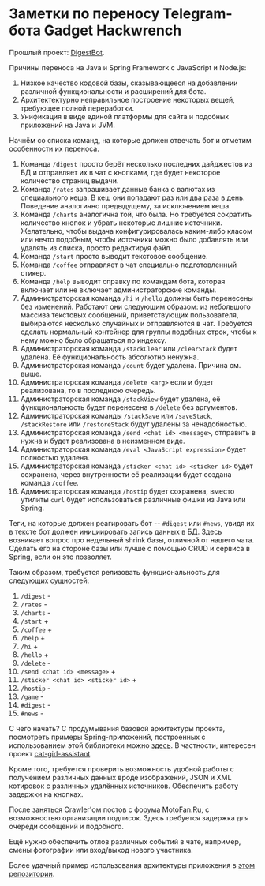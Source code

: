 Заметки по переносу Telegram-бота Gadget Hackwrench
===================================================

Прошлый проект: [DigestBot](https://github.com/EXL/DigestBot).

Причины переноса на Java и Spring Framework с JavaScript и Node.js:

1. Низкое качество кодовой базы, сказывающееся на добавлении различной функциональности и расширений для бота.
2. Архитектектурно неправильное построение некоторых вещей, требующее полной переработки.
3. Унификация в виде единой платформы для сайта и подобных приложений на Java и JVM.

Начнём со списка команд, на которые должен отвечать бот и отметим особенности их переноса.

1. Команда `/digest` просто берёт несколько последних дайджестов из БД и отправляет их в чат с кнопками, где будет некоторое количество страниц выдачи.
2. Команда `/rates` запрашивает данные банка о валютах из специального кеша. В кеш они попадают раз или два раза в день. Поведение аналогично предыдущему, за исключением кеша.
3. Команда `/charts` аналогична той, что была. Но требуется сократить количество кнопок и убрать некоторые лишние источники. Желательно, чтобы выдача конфигурировалась каким-либо класом или нечто подобным, чтобы источники можно было добавлять или удалять из списка, просто редактируя файл.
4. Команда `/start` просто выводит текстовое сообщение.
5. Команда `/coffee` отправляет в чат специально подготовленный стикер.
6. Команда `/help` выводит справку по командам бота, которая включает или не включает администраторские команды.
7. Администраторская команда `/hi` и `/hello` должны быть перенесены без изменений. Работают они следующим образом: из небольшого массива текстовых сообщений, приветствующих пользователя, выбираются несколько случайных и отправляются в чат. Требуется сделать нормальный контейнер для группы подобных строк, чтобы к нему можно было обращаться по индексу.
8. Администраторская команда `/stackClear` или `/clearStack` будет удалена. Её функциональность абсолютно ненужна.
9. Администраторская команда `/count` будет удалена. Причина см. выше.
10. Администраторская команда `/delete <arg>` если и будет реализована, то в последнюю очередь.
11. Администраторская команда `/stackView` будет удалена, её функциональность будет перенесена в `/delete` без аргументов.
12. Администраторская команды `/stackSave` или `/saveStack`, `/stackRestore` или `/restoreStack` будут удалены за ненадобностью.
13. Администраторская команда `/send <chat id> <message>`, отправить <message> в <chat id> нужна и будет реализована в неизменном виде.
14. Администраторская команда `/eval <JavaScript expression>` будет полностью удалена.
15. Администраторская команда `/sticker <chat id> <sticker id>` будет сохранена, через внутренности её реализации будет создана команда `/coffee`.
16. Администраторская команда `/hostip` будет сохранена, вместо утилиты `curl` будет использоваться различные фишки из Java или Spring.

Теги, на которые должен реагировать бот -- `#digest` или `#news`, увидя их в тексте бот должен инициировать запись данных в БД. Здесь возникает вопрос про недельный shrink базы, отличной от нашего чата. Сделать его на стороне базы или лучше с помощью CRUD и сервиса в Spring, если он это позволяет.

Таким образом, требуется релизовать функциональность для следующих сущностей:

1. `/digest` -
2. `/rates` -
3. `/charts` -
4. `/start` +
5. `/coffee` +
6. `/help` +
7. `/hi` +
8. `/hello` +
9. `/delete` -
10. `/send <chat id> <message>` +
11. `/sticker <chat id> <sticker id>` +
12. `/hostip` -
13. `/game` -
14. `#digest` -
15. `#news` -

С чего начать? С продумывания базовой архитектуры проекта, посмотреть примеры Spring-приложений, построенных с использованием этой библиотеки можно [здесь](https://github.com/rubenlagus/TelegramBots/network/dependents?package_id=UGFja2FnZS0zMTc5NTk2NjQ%3D). В частности, интересен проект [cat-girl-assistant](https://github.com/JackSmellyDog/cat-girl-assistant).

Кроме того, требуется проверить возможность удобной работы с получением различных данных вроде изображений, JSON и XML котировок с различных удалённых источников. Обеспечить работу задержки на кнопках.

После заняться Crawler'ом постов с форума MotoFan.Ru, с возможностью организации подписок. Здесь требуется задержка для очереди сообщений и подобного.

Ещё нужно обеспечить отлов различных событий в чате, например, смены фотографии или вход/выход нового участника.

Более удачный пример использования архитектуры приложения в [этом репозитории](https://github.com/jonigl/tacs-grupo1-api).